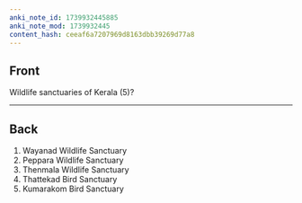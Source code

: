 ```yaml
---
anki_note_id: 1739932445885
anki_note_mod: 1739932445
content_hash: ceeaf6a7207969d8163dbb39269d77a8
---
```


## Front

Wildlife sanctuaries of Kerala (5)?

<hr/>

## Back

1. Wayanad Wildlife Sanctuary  
2. Peppara Wildlife Sanctuary  
3. Thenmala Wildlife Sanctuary  
4. Thattekad Bird Sanctuary  
5. Kumarakom Bird Sanctuary